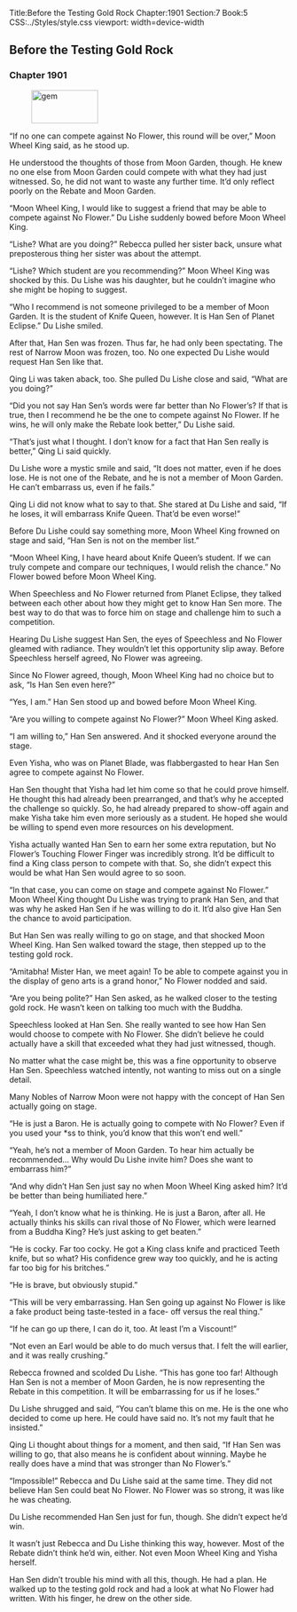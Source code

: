 Title:Before the Testing Gold Rock 
Chapter:1901 
Section:7 
Book:5 
CSS:../Styles/style.css 
viewport: width=device-width
  
## Before the Testing Gold Rock
### Chapter 1901
  
<figure>
	<img src="../Images/gem.gif" alt="gem" id="gem" width="120" height="60" />
</figure>
  

  
“If no one can compete against No Flower, this round will be over,” Moon Wheel King said, as he stood up.

He understood the thoughts of those from Moon Garden, though. He knew no one else from Moon Garden could compete with what they had just witnessed. So, he did not want to waste any further time. It’d only reflect poorly on the Rebate and Moon Garden.

“Moon Wheel King, I would like to suggest a friend that may be able to compete against No Flower.” Du Lishe suddenly bowed before Moon Wheel King.

“Lishe? What are you doing?” Rebecca pulled her sister back, unsure what preposterous thing her sister was about the attempt.

“Lishe? Which student are you recommending?” Moon Wheel King was shocked by this. Du Lishe was his daughter, but he couldn’t imagine who she might be hoping to suggest.

“Who I recommend is not someone privileged to be a member of Moon Garden. It is the student of Knife Queen, however. It is Han Sen of Planet Eclipse.” Du Lishe smiled.

After that, Han Sen was frozen. Thus far, he had only been spectating. The rest of Narrow Moon was frozen, too. No one expected Du Lishe would request Han Sen like that.

Qing Li was taken aback, too. She pulled Du Lishe close and said, “What are you doing?”

“Did you not say Han Sen’s words were far better than No Flower’s? If that is true, then I recommend he be the one to compete against No Flower. If he wins, he will only make the Rebate look better,” Du Lishe said.

“That’s just what I thought. I don’t know for a fact that Han Sen really is better,” Qing Li said quickly.

Du Lishe wore a mystic smile and said, “It does not matter, even if he does lose. He is not one of the Rebate, and he is not a member of Moon Garden. He can’t embarrass us, even if he fails.”

Qing Li did not know what to say to that. She stared at Du Lishe and said, “If he loses, it will embarrass Knife Queen. That’d be even worse!”

Before Du Lishe could say something more, Moon Wheel King frowned on stage and said, “Han Sen is not on the member list.”

“Moon Wheel King, I have heard about Knife Queen’s student. If we can truly compete and compare our techniques, I would relish the chance.” No Flower bowed before Moon Wheel King.

When Speechless and No Flower returned from Planet Eclipse, they talked between each other about how they might get to know Han Sen more. The best way to do that was to force him on stage and challenge him to such a competition.

Hearing Du Lishe suggest Han Sen, the eyes of Speechless and No Flower gleamed with radiance. They wouldn’t let this opportunity slip away. Before Speechless herself agreed, No Flower was agreeing.

Since No Flower agreed, though, Moon Wheel King had no choice but to ask, “Is Han Sen even here?”

“Yes, I am.” Han Sen stood up and bowed before Moon Wheel King.

“Are you willing to compete against No Flower?” Moon Wheel King asked.

“I am willing to,” Han Sen answered. And it shocked everyone around the stage.

Even Yisha, who was on Planet Blade, was flabbergasted to hear Han Sen agree to compete against No Flower.

Han Sen thought that Yisha had let him come so that he could prove himself. He thought this had already been prearranged, and that’s why he accepted the challenge so quickly. So, he had already prepared to show-off again and make Yisha take him even more seriously as a student. He hoped she would be willing to spend even more resources on his development.

Yisha actually wanted Han Sen to earn her some extra reputation, but No Flower’s Touching Flower Finger was incredibly strong. It’d be difficult to find a King class person to compete with that. So, she didn’t expect this would be what Han Sen would agree to so soon.

“In that case, you can come on stage and compete against No Flower.” Moon Wheel King thought Du Lishe was trying to prank Han Sen, and that was why he asked Han Sen if he was willing to do it. It’d also give Han Sen the chance to avoid participation.

But Han Sen was really willing to go on stage, and that shocked Moon Wheel King. Han Sen walked toward the stage, then stepped up to the testing gold rock.

“Amitabha! Mister Han, we meet again! To be able to compete against you in the display of geno arts is a grand honor,” No Flower nodded and said.

“Are you being polite?” Han Sen asked, as he walked closer to the testing gold rock. He wasn’t keen on talking too much with the Buddha.

Speechless looked at Han Sen. She really wanted to see how Han Sen would choose to compete with No Flower. She didn’t believe he could actually have a skill that exceeded what they had just witnessed, though.

No matter what the case might be, this was a fine opportunity to observe Han Sen. Speechless watched intently, not wanting to miss out on a single detail.

Many Nobles of Narrow Moon were not happy with the concept of Han Sen actually going on stage.

“He is just a Baron. He is actually going to compete with No Flower? Even if you used your *ss to think, you’d know that this won’t end well.”

“Yeah, he’s not a member of Moon Garden. To hear him actually be recommended… Why would Du Lishe invite him? Does she want to embarrass him?”

“And why didn’t Han Sen just say no when Moon Wheel King asked him? It’d be better than being humiliated here.”

“Yeah, I don’t know what he is thinking. He is just a Baron, after all. He actually thinks his skills can rival those of No Flower, which were learned from a Buddha King? He’s just asking to get beaten.”

“He is cocky. Far too cocky. He got a King class knife and practiced Teeth knife, but so what? His confidence grew way too quickly, and he is acting far too big for his britches.”

“He is brave, but obviously stupid.”

“This will be very embarrassing. Han Sen going up against No Flower is like a fake product being taste-tested in a face- off versus the real thing.”

“If he can go up there, I can do it, too. At least I’m a Viscount!”

“Not even an Earl would be able to do much versus that. I felt the will earlier, and it was really crushing.”

Rebecca frowned and scolded Du Lishe. “This has gone too far! Although Han Sen is not a member of Moon Garden, he is now representing the Rebate in this competition. It will be embarrassing for us if he loses.”

Du Lishe shrugged and said, “You can’t blame this on me. He is the one who decided to come up here. He could have said no. It’s not my fault that he insisted.”

Qing Li thought about things for a moment, and then said, “If Han Sen was willing to go, that also means he is confident about winning. Maybe he really does have a mind that was stronger than No Flower’s.”

“Impossible!” Rebecca and Du Lishe said at the same time. They did not believe Han Sen could beat No Flower. No Flower was so strong, it was like he was cheating.

Du Lishe recommended Han Sen just for fun, though. She didn’t expect he’d win.

It wasn’t just Rebecca and Du Lishe thinking this way, however. Most of the Rebate didn’t think he’d win, either. Not even Moon Wheel King and Yisha herself.

Han Sen didn’t trouble his mind with all this, though. He had a plan. He walked up to the testing gold rock and had a look at what No Flower had written. With his finger, he drew on the other side.